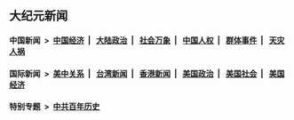 ## 大纪元新闻

#### 中国新闻 &nbsp;>&nbsp; [中国经济](indexes/ncid283/README.md?09080845) &nbsp;| &nbsp; [大陆政治](indexes/ncid277/README.md?09080845) &nbsp;| &nbsp; [社会万象](indexes/ncid282/README.md?09080845) &nbsp;| &nbsp; [中国人权](indexes/ncid278/README.md?09080845) &nbsp;| &nbsp; [群体事件](indexes/ncid279/README.md?09080845) &nbsp;| &nbsp; [天灾人祸](indexes/ncid280/README.md?09080845)

#### 国际新闻 &nbsp;>&nbsp; [美中关系](indexes/nf1412576/README.md?09080845) &nbsp;| &nbsp; [台湾新闻](indexes/ncid1349361/README.md?09080845) &nbsp;| &nbsp; [香港新闻](indexes/ncid1349362/README.md?09080845) &nbsp;| &nbsp; [美国政治](indexes/ncid1078159/README.md?09080845) &nbsp;| &nbsp; [美国社会](indexes/ncid1078160/README.md?09080845) &nbsp;| &nbsp; [美国经济](indexes/ncid1078158/README.md?09080845)

#### 特别专题 &nbsp;>&nbsp; [中共百年历史](https://github.com/easy2view/epoch-special/blob/master/README.md?09080845)  
